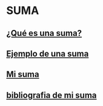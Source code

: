 # **SUMA**

## [¿Qué es una suma?](https://github.com/Fcerey/suma/blob/main/index.md#definici%C3%B3n)
## [Ejemplo de una suma](https://github.com/Fcerey/suma/blob/fd1302a81a32c7cc140525cd3d6d8a476e3890c6/Tarea%203.pdf)

## [Mi suma]([https://github.com/Fcerey/suma/blob/d44cbb436a72970bc235d2431a5474d6d6b8e222/%20SUMA.pdf](https://github.com/Fcerey/suma/blob/main/index.md#ejemplo))
## [bibliografia de mi suma](https://github.com/Fcerey/suma/blob/416ff9fad0a05fd2680dbad775de9880b562a522/Bibliografi%CC%81a%20.pdf)
